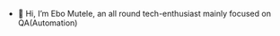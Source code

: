 - 👋 Hi, I’m Ebo Mutele, an all round tech-enthusiast mainly focused on QA(Automation)

<!---
EboMutele/EboMutele is a ✨ special ✨ repository because its `README.md` (this file) appears on your GitHub profile.
You can click the Preview link to take a look at your changes.
--->
